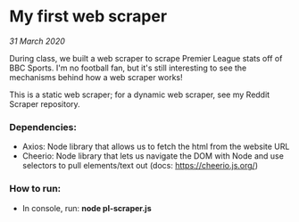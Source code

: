 # My first web scraper

_31 March 2020_

During class, we built a web scraper to scrape Premier League stats off of BBC Sports. I'm no football fan, but it's still interesting to see the mechanisms behind how a web scraper works!

This is a static web scraper; for a dynamic web scraper, see my Reddit Scraper repository.

### Dependencies:

- Axios: Node library that allows us to fetch the html from the website URL
- Cheerio: Node library that lets us navigate the DOM with Node and use selectors to pull elements/text out (docs: https://cheerio.js.org/)

### How to run:

- In console, run: **node pl-scraper.js**

